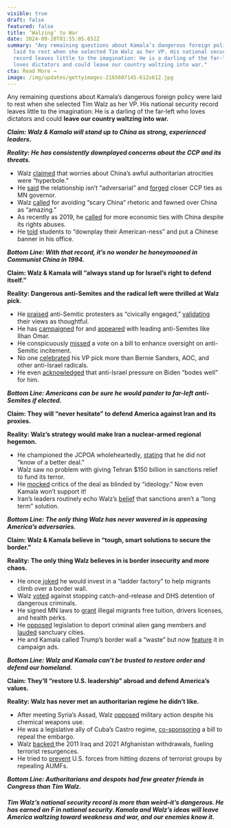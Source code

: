 ```yaml
---
visible: true
draft: false
featured: false
title: ‘Walzing’ to War
date: 2024-09-28T01:55:05.652Z
summary: "Any remaining questions about Kamala’s dangerous foreign policy were
  laid to rest when she selected Tim Walz as her VP. His national security
  record leaves little to the imagination: He is a darling of the far-left who
  loves dictators and could leave our country waltzing into war."
cta: Read More →
image: /img/updates/gettyimages-2165607145-612x612.jpg
---
```

Any remaining questions about Kamala’s dangerous foreign policy were laid to rest when she selected Tim Walz as her VP. His national security record leaves little to the imagination: He is a darling of the far-left who loves dictators and could **leave our country waltzing into war.**

***Claim:* *Walz & Kamala will stand up to China as strong, experienced leaders.*** 

***Reality:* *He has consistently downplayed concerns about the CCP and its threats.*** 

* Walz [claimed](https://archive.mpr.org/stories/2007/04/13/us-representative-tim-walz-delivers-foreign-policy-speech-at-university-of-minnesota) that worries about China’s awful authoritarian atrocities were “hyperbole.”
* He [said](https://x.com/MAGAIncWarRoom/status/1820823234951999622) the relationship isn’t “adversarial” and [forged](https://x.com/james_t_quinn/status/1820895981401219096) closer CCP ties as MN governor.
* Walz [called](https://archive.mpr.org/stories/2007/04/13/us-representative-tim-walz-delivers-foreign-policy-speech-at-university-of-minnesota) for avoiding “scary China” rhetoric and fawned over China as “amazing.”
* As recently as 2019, he [called](https://x.com/michaelsobolik/status/1820821861648769175) for more economic ties with China despite its rights abuses.
* He [told](https://x.com/michaelsobolik/status/1820865489519964461) students to “downplay their American-ness” and put a Chinese banner in his office. 

***Bottom Line: With that record, it’s no wonder he honeymooned in Communist China in 1994.***

**Claim: Walz & Kamala will “always stand up for Israel’s right to defend itself.”** 

**Reality: Dangerous anti-Semites and the radical left were thrilled at Walz pick.** 

* He [praised](https://www.middleeasteye.net/news/harris-vp-pick-tim-walz-and-his-views-palestine-israel-and-gaza-protests) anti-Semitic protesters as “civically engaged,” [validating](https://www.businessinsider.com/tim-walz-kamala-harris-israel-gaza-pro-palestinian-protests-2024-8) their views as thoughtful. 
* He has [campaigned](https://x.com/MarinaMedvin/status/1820997019877380607) for and [appeared](https://x.com/Tim_Walz/status/1047525035852947456) with leading anti-Semites like Ilhan Omar.
* He conspicuously [missed](https://clerk.house.gov/Votes/2018398) a vote on a bill to enhance oversight on anti-Semitic incitement.
* No one [celebrated](https://x.com/AOC/status/1820819039955947605) his VP pick more than Bernie Sanders, AOC, and other anti-Israel radicals.
* He even [acknowledged](https://www.mprnews.org/episode/2024/03/07/gov-walz-says-minnesotas-45000-uncommitted-voters-are-civically-engaged) that anti-Israel pressure on Biden “bodes well” for him.

***Bottom Line: Americans can be sure he would pander to far-left anti-Semites if elected.***

**Claim: They will “never hesitate” to defend America against Iran and its proxies.** 

**Reality: Walz’s strategy would make Iran a nuclear-armed regional hegemon.** 

* He championed the JCPOA wholeheartedly, [stating](https://x.com/GLNoronha/status/1820815760723185738) that he did not “know of a better deal.” 
* Walz saw no problem with giving Tehran $150 billion in sanctions relief to fund its terror.
* He [mocked](https://web.archive.org/web/20181222185808/https:/walz.house.gov/media-center/press-releases/walz-statement-on-iran-p51-nuclear-agreement) critics of the deal as blinded by “ideology.” Now even Kamala won’t support it!  
* Iran’s leaders routinely echo Walz’s [belief](https://web.archive.org/web/20181222185323/https:/walz.house.gov/media-center/press-releases/walz-statement-on-iran-nuclear-agreement) that sanctions aren’t a “long term” solution. 

***Bottom Line: The only thing Walz has never wavered in is appeasing America’s adversaries.***

**Claim: Walz & Kamala believe in “tough, smart solutions to secure the border.”** 

**Reality: The only thing Walz believes in is border insecurity and more chaos.**

* He once[ joked](https://x.com/TrumpWarRoom/status/1820812490961256706) he would invest in a “ladder factory” to help migrants climb over a border wall. 
* Walz [voted](https://clerk.house.gov/Votes/2018297) against stopping catch-and-release and DHS detention of dangerous criminals.
* He signed MN laws to [grant](https://www.nationalreview.com/news/tim-walz-progressive-agenda-included-giving-drivers-licenses-free-tuition-to-illegal-immigrants/#:~:text=Since%20becoming%20governor%20in%202019,driver's%20licenses%20to%20illegal%20immigrants.) illegal migrants free tuition, drivers licenses, and health perks. 
* He [opposed](https://clerk.house.gov/Votes/2017517) legislation to deport criminal alien gang members and [lauded](https://www.youtube.com/watch?v=0m9OBV6fxtk&t=43s) sanctuary cities. 
* He and Kamala called Trump’s border wall a “waste” but now [feature](https://www.youtube.com/watch?v=i2F9qGxTKcU&t=2s) it in campaign ads. 

***Bottom Line: Walz and Kamala can’t be trusted to restore order and defend our homeland.***

**Claim: They’ll “restore U.S. leadership” abroad and defend America’s values.** 

**Reality: Walz has never met an authoritarian regime he didn’t like.**

* After meeting Syria’s Assad, Walz [opposed](https://www.minnpost.com/political-agenda/2013/09/congressman-walz-says-hell-vote-no-syria-intervention/) military action despite his chemical weapons use.
* He was a legislative ally of Cuba’s Castro regime, [co-sponsoring](https://x.com/AllianceForCuba/status/1820822444296290442) a bill to repeal the embargo.
* Walz [backed ](https://web.archive.org/web/20181223095542/https:/walz.house.gov/media-center/press-releases/walz-co-introduces-authorization-for-use-of-military-force-against-isis)the 2011 Iraq and 2021 Afghanistan withdrawals, fueling terrorist resurgences.
* He tried to [prevent](https://web.archive.org/web/20181223095542/https:/walz.house.gov/media-center/press-releases/walz-co-introduces-authorization-for-use-of-military-force-against-isis) U.S. forces from hitting dozens of terrorist groups by repealing AUMFs.

***Bottom Line: Authoritarians and despots had few greater friends in Congress than Tim Walz.***

###### **Tim Walz’s national security record is more than weird–it’s dangerous. He has earned an F in national security. Kamala and Walz’s ideas will leave America waltzing toward weakness and war, and our enemies know it.**